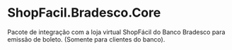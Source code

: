 # ShopFacil.Bradesco.Core
Pacote de integração com a loja virtual ShopFácil do Banco Bradesco para emissão de boleto. (Somente para clientes do banco).
